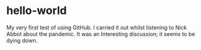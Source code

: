# hello-world
My very first test of using GitHub.
I carried it out whilst listening to Nick Abbot about the pandemic.
It was an Interesting discussion; it seems to be dying down.
